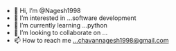 - 👋 Hi, I’m @Nagesh1998
- 👀 I’m interested in ...software development
- 🌱 I’m currently learning ...python
- 💞️ I’m looking to collaborate on ...
- 📫 How to reach me ...chavannagesh1998@gmail.com

<!---
Nagesh1998/Nagesh1998 is a ✨ special ✨ repository because its `README.md` (this file) appears on your GitHub profile.
You can click the Preview link to take a look at your changes.
--->




